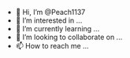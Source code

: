 - 👋 Hi, I’m @Peach1137
- 👀 I’m interested in ...
- 🌱 I’m currently learning ...
- 💞️ I’m looking to collaborate on ...
- 📫 How to reach me ...

<!---
Peach1137/Peach1137 is a ✨ special ✨ repository because its `Backwed.md` (this file) appears on your GitHub profile.
You can click the Preview link to take a look at your changes.
--->

